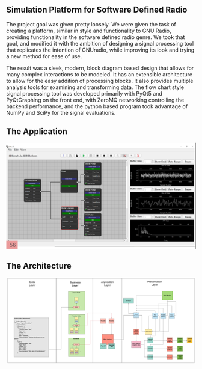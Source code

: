 ## Simulation Platform for Software Defined Radio
The project goal was given pretty loosely. We were given the task of creating a platform, similar in style and functionality to GNU Radio, providing functionality in the software defined radio genre. We took that goal, and modified it with the ambition of designing a signal processing tool that replicates the intention of GNUradio, while improving its look and trying a new method for ease of use. 

The result was a sleek, modern, block diagram based design that allows for many complex interactions to be modeled. It has an extensible architecture to allow for the easy addition of processing blocks. It also provides multiple analysis tools for examining and transforming data. The flow chart style signal processing tool was developed primarily with PyQt5 and PyQtGraphing on the front end, with ZeroMQ networking controlling the backend performance, and the python based program took advantage of NumPy and SciPy for the signal evaluations.

## The Application
![application](photos/final_product.PNG)

## The Architecture
![architecture](photos/architecture_final.png)
